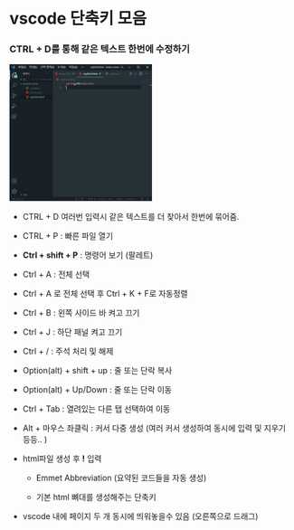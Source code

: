 # vscode 단축키 모음

### CTRL + D를 통해 같은 텍스트 한번에 수정하기

<img src="images/ctrlD.gif" width= "50%" height="50%"></img>

-   CTRL + D 여러번 입력시 같은 텍스트를 더 찾아서 한번에 묶어줌.</br>

*   CTRL + P : 빠른 파일 열기</br>

*   **Ctrl + shift + P** : 명령어 보기 (팔레트)</br>

*   Ctrl + A : 전체 선택</br>

*   Ctrl + A 로 전체 선택 후 Ctrl + K + F로 자동정렬</br>

*   Ctrl + B : 왼쪽 사이드 바 켜고 끄기</br>

*   Ctrl + J : 하단 패널 켜고 끄기</br>

*   Ctrl + / : 주석 처리 및 해제</br>

*   Option(alt) + shift + up : 줄 또는 단락 복사</br>

*   Option(alt) + Up/Down : 줄 또는 단락 이동</br>

*   Ctrl + Tab : 열려있는 다른 탭 선택하여 이동</br>

*   Alt + 마우스 좌클릭 : 커서 다중 생성 (여러 커서 생성하여 동시에 입력 및 지우기 등등.. )</br>

*   html파일 생성 후 **!** 입력

    -   Emmet Abbreviation (요약된 코드들을 자동 생성)

    -   기본 html 뼈대를 생성해주는 단축키</br>

*   vscode 내에 페이지 두 개 동시에 띄워놓을수 있음 (오른쪽으로 드래그)</br>
